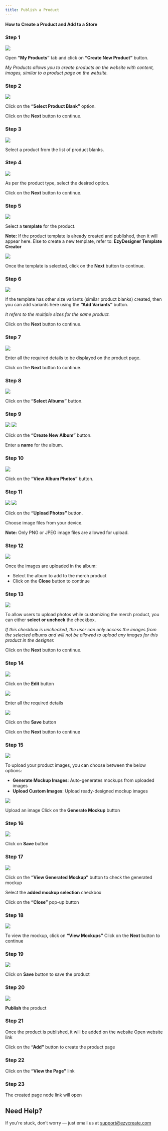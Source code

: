 ```yaml
---
title: Publish a Product
---
```

**How to Create a Product and Add to a Store**

### **Step 1**

![](https://ezy-resources.s3.ap-south-1.amazonaws.com/en/HTCAPADTSTR1.png)

Open **“My Products”** tab and click on **“Create New Product”** button.

*My Products allows you to create products on the website with content, images, similar to a product page on the website.*

### **Step 2**

![](https://ezy-resources.s3.ap-south-1.amazonaws.com/en/HTCAPADTSTR2.png)

Click on the **“Select Product Blank”** option.

 Click on the **Next** button to continue.

### **Step 3**

![](https://ezy-resources.s3.ap-south-1.amazonaws.com/en/HTCAPADTSTR3.png)

Select a product from the list of product blanks.

### **Step 4**

![](https://ezy-resources.s3.ap-south-1.amazonaws.com/en/HTCAPADTSTR4.png)

As per the product type, select the desired option.

 Click on the **Next** button to continue.

### **Step 5**

![](https://ezy-resources.s3.ap-south-1.amazonaws.com/en/HTCAPADTSTR5.png)

Select a **template** for the product.

**Note:** If the product template is already created and published, then it will appear here.
 Else to create a new template, refer to: **EzyDesigner Template Creator**

 ![](https://ezy-resources.s3.ap-south-1.amazonaws.com/en/HTCAPADTSTR6.png)

Once the template is selected, click on the **Next** button to continue.

### **Step 6**

![](https://ezy-resources.s3.ap-south-1.amazonaws.com/en/HTCAPADTSTR7.png)

If the template has other size variants (similar product blanks) created, then you can add variants here using the **“Add Variants”** button.

 *It refers to the multiple sizes for the same product.*

Click on the **Next** button to continue.

### **Step 7**

![](https://ezy-resources.s3.ap-south-1.amazonaws.com/en/HTCAPADTSTR8.png)

Enter all the required details to be displayed on the product page.

 Click on the **Next** button to continue.

### **Step 8**

![](https://ezy-resources.s3.ap-south-1.amazonaws.com/en/HTCAPADTSTR9.png)

Click on the **“Select Albums”** button.

### **Step 9**

![](https://ezy-resources.s3.ap-south-1.amazonaws.com/en/HTCAPADTSTR10.png)
![](https://ezy-resources.s3.ap-south-1.amazonaws.com/en/HTCAPADTSTR11.png)

Click on the **“Create New Album”** button.

 Enter a **name** for the album.

### **Step 10**

![](https://ezy-resources.s3.ap-south-1.amazonaws.com/en/HTCAPADTSTR12.png)

Click on the **“View Album Photos”** button.

### **Step 11**

![](https://ezy-resources.s3.ap-south-1.amazonaws.com/en/HTCAPADTSTR14.png)
![](https://ezy-resources.s3.ap-south-1.amazonaws.com/en/HTCAPADTSTR15.png)

Click on the **“Upload Photos”** button.

Choose image files from your device.

**Note:** Only PNG or JPEG image files are allowed for upload.

### **Step 12**

![](https://ezy-resources.s3.ap-south-1.amazonaws.com/en/HTCAPADTSTR16.png)

Once the images are uploaded in the album:

* Select the album to add to the merch product
* Click on the **Close** button to continue

### **Step 13**

![](https://ezy-resources.s3.ap-south-1.amazonaws.com/en/HTCAPADTSTR17.png)

To allow users to upload photos while customizing the merch product, you can either **select or uncheck** the checkbox.

 *If this checkbox is unchecked, the user can only access the images from the selected albums and will not be allowed to upload any images for this product in the designer.*

 Click on the **Next** button to continue.

### **Step 14**

![](https://ezy-resources.s3.ap-south-1.amazonaws.com/en/HTCAPADTSTR18.png)

Click on the **Edit** button

![](https://ezy-resources.s3.ap-south-1.amazonaws.com/en/HTCAPADTSTR19.png)

Enter all the required details

![](https://ezy-resources.s3.ap-south-1.amazonaws.com/en/HTCAPADTSTR20.png)

Click on the **Save** button

Click on the **Next** button to continue

### **Step 15**

![](https://ezy-resources.s3.ap-south-1.amazonaws.com/en/HTCAPADTSTR21.png)

To upload your product images, you can choose between the below options:

* **Generate Mockup Images**: Auto-generates mockups from uploaded images
* **Upload Custom Images**: Upload ready-designed mockup images

![](https://ezy-resources.s3.ap-south-1.amazonaws.com/en/HTCAPADTSTR22.png)

Upload an image
 Click on the **Generate Mockup** button

### **Step 16**

![](https://ezy-resources.s3.ap-south-1.amazonaws.com/en/HTCAPADTSTR23.png)

Click on **Save** button

### **Step 17**

![](https://ezy-resources.s3.ap-south-1.amazonaws.com/en/HTCAPADTSTR24.png)

Click on the **“View Generated Mockup”** button to check the generated mockup

 Select the **added mockup selection** checkbox

Click on the **“Close”** pop-up button

### **Step 18**

![](https://ezy-resources.s3.ap-south-1.amazonaws.com/en/HTCAPADTSTR25.png)

To view the mockup, click on **“View Mockups”**
 Click on the **Next** button to continue

### **Step 19**

![](https://ezy-resources.s3.ap-south-1.amazonaws.com/en/HTCAPADTSTR26.png)

Click on **Save** button to save the product

### **Step 20**

![](https://ezy-resources.s3.ap-south-1.amazonaws.com/en/HTCAPADTSTR27.png)

**Publish** the product

### **Step 21**

Once the product is published, it will be added on the website
 Open website link

Click on the **“Add”** button to create the product page

### **Step 22**

Click on the **“View the Page”** link

### **Step 23**

The created page node link will open




## **Need Help?**

If you're stuck, don’t worry — just email us at [support@ezycreate.com](support@ezycreate.com)
